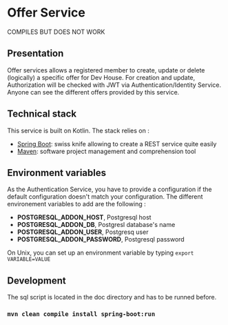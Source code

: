 # Offer Service

COMPILES BUT DOES NOT WORK

## Presentation

Offer services allows a registered member to create, update or delete (logically) a specific offer for Dev House. For creation and update, Authorization will be checked with JWT via Authentication/Identity Service.
Anyone can see the different offers provided by this service.

## Technical stack

This service is built on Kotlin. The stack relies on :
 - [Spring Boot](https://spring.io/projects/spring-boot): swiss knife allowing to create a REST service quite easily
- [Maven](https://maven.apache.org/): software project management and comprehension tool

## Environment variables

As the Authentication Service, you have to provide a configuration if the default configuration doesn't match your configuration.
The different environement variables to add are the following :
- **POSTGRESQL_ADDON_HOST**, Postgresql host
- **POSTGRESQL_ADDON_DB**, Postgresl database's name
- **POSTGRESQL_ADDON_USER**, Postgresq user
- **POSTGRESQL_ADDON_PASSWORD**, Postgresql password

On Unix, you can set up an environment variable by typing `export VARIABLE=VALUE`

## Development

The sql script is located in the doc directory and has to be runned before.

### `mvn clean compile install spring-boot:run`
